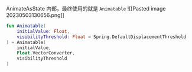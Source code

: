 AnimateAsState 内部，最终使用的就是 `Animatable`
![[Pasted image 20230503130656.png]]

```kotlin
fun Animatable(  
    initialValue: Float,  
    visibilityThreshold: Float = Spring.DefaultDisplacementThreshold  
) = Animatable(  
    initialValue,  
    Float.VectorConverter,  
    visibilityThreshold  
)
```

